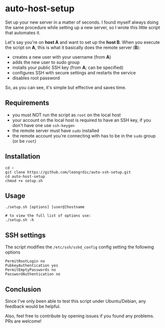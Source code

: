 # auto-host-setup

Set up your new server in a matter of seconds.
I found myself always doing the same procedure while setting up a new server, so I wrote this little script that automates it.

Let's say you're on __host A__ and want to set up the __host B__. When you execute the script on __A__, this is what it basically does the remote server (__B__):
-   creates a new user with your username (from __A__)
-   adds the new user to sudo group
-   installs your public SSH key (from __A__; can be specified)
-   configures SSH with secure settings and restarts the service
-   disables root password

So, as you can see, it's simple but effective and saves time.

## Requirements
-   you must NOT run the script as `root` on the local host
-   your account on the local host is required to have an SSH key, if you don't have one use `ssh-keygen`
-   the remote server must have `sudo` installed
-   the remote account you're connecting with has to be in the `sudo` group (or be `root`)


## Installation
```
cd ~
git clone https://github.com/leongrdic/auto-ssh-setup.git
cd auto-host-setup
chmod +x setup.sh
```

## Usage
```
./setup.sh [options] [user@]hostname

# to view the full list of options use:
./setup.sh -h
```

## SSH settings
The script modifies the `/etc/ssh/sshd_config` config setting the following options
```
PermitRootLogin no
PubkeyAuthentication yes
PermitEmptyPasswords no
PasswordAuthentication no
```

## Conclusion
Since I've only been able to test this script under Ubuntu/Debian, any feedback would be helpful.

Also, feel free to contribute by opening issues if you found any problems. PRs are welcome!
